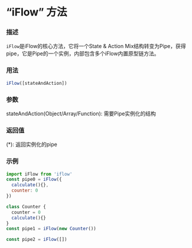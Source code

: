 # “iFlow” 方法

### 描述
`iFlow`是iFlow的核心方法，它将一个State & Action Mix结构转变为Pipe，获得pipe，它是Pipe的一个实例，内部包含多个iFlow内置原型链方法。

### 用法
```javascript
iFlow([stateAndAction])
```

### 参数
stateAndAction(Object/Array/Function): 需要Pipe实例化的结构

### 返回值
(*): 返回实例化的pipe

### 示例
```javascript
import iFlow from 'iflow'
const pipe0 = iFlow({
  calculate(){},
  counter: 0
})

class Counter {
  counter = 0
  calculate(){}
}
const pipe1 = iFlow(new Counter())

const pipe2 = iFlow([])
```
